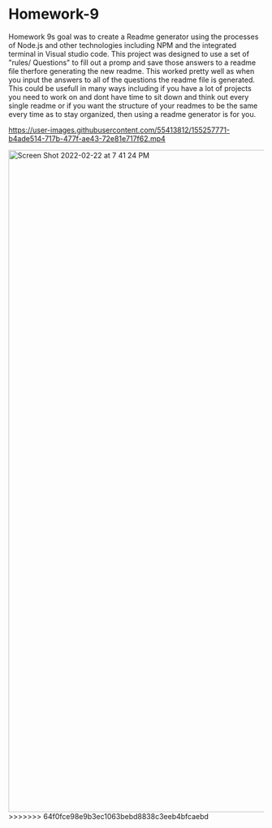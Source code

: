 
# Homework-9

Homework 9s goal was to create a Readme generator using the processes of Node.js and other technologies including NPM and the integrated terminal in Visual studio code. This project was designed to use a set of "rules/ Questions" to fill out a promp and save those answers to a readme file therfore generating the new readme. This worked pretty well as when you input the answers to all of the questions the readme file is generated. This could be usefull in many ways including if you have a lot of projects you need to work on and dont have time to sit down and think out every single readme or if you want the structure of your readmes to be the same every time as to stay organized, then using a readme generator is for you. 

https://user-images.githubusercontent.com/55413812/155257771-b4ade514-717b-477f-ae43-72e81e717f62.mp4

<img width="1305" alt="Screen Shot 2022-02-22 at 7 41 24 PM" src="https://user-images.githubusercontent.com/55413812/155258171-0cfc18d1-862c-4eb3-b5e7-911b74bcb8fa.png">
>>>>>>> 64f0fce98e9b3ec1063bebd8838c3eeb4bfcaebd
